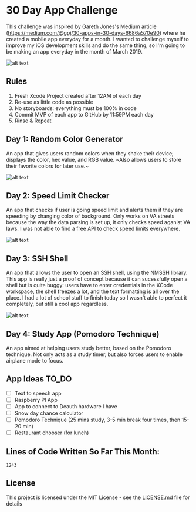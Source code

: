 # 30 Day App Challenge
This challenge was inspired by Gareth Jones's Medium article (https://medium.com/@gpj/30-apps-in-30-days-6686a570e90) where he created a mobile app everyday for a month. I wanted to challenge myself to improve my iOS development skills and do the same thing, so I'm going to be making an app everyday in the month of March 2019. 

![alt text](https://cdn-images-1.medium.com/max/2560/1*HrhwTIbp2hchH0-GmbKusg.jpeg)

## Rules
1. Fresh Xcode Project created after 12AM of each day 
2. Re-use as little code as possible 
3. No storyboards: everything must be 100% in code
3. Commit MVP of each app to GitHub by 11:59PM each day
4. Rinse & Repeat

## Day 1: Random Color Generator 
An app that gives users random colors when they shake their device; displays the color, hex value, and RGB value. ~Also allows users to store their favorite colors for later use.~ 

![alt text](https://github.com/vlad-munteanu/30Apps_30Days/blob/master/Screenshots/Gifs/Day1.gif)

## Day 2: Speed Limit Checker
An app that checks if user is going speed limit and alerts them if they are speeding by changing color of background. Only works on VA streets because the way the data parsing is set up, it only checks speed aganist VA laws. I was not able to find a free API to check speed limits everywhere.

![alt text](https://github.com/vlad-munteanu/30Apps_30Days/blob/master/Screenshots/Gifs/Day2.gif) 

## Day 3: SSH Shell
An app that allows the user to open an SSH shell, using the NMSSH library. This app is really just a proof of concept because it can sucessfully open a shell but is quite buggy: users have to enter credentials in the XCode workspace, the shell freezes a lot, and the text formatting is all over the place. I had a lot of school stuff to finish today so I wasn't able to perfect it completely, but still a cool app regardless.  

![alt text](https://github.com/vlad-munteanu/30Apps_30Days/blob/master/Screenshots/Gifs/Day3.gif)

## Day 4: Study App (Pomodoro Technique) 
An app aimed at helping users study better, based on the Pomodoro technique. Not only acts as a study timer, but also forces users to enable airplane mode to focus. 

## App Ideas TO_DO 
- [ ] Text to speech app 
- [ ] Raspberry PI App 
- [ ] App to connect to Deauth hardware I have 
- [ ] Snow day chance calculator 
- [ ] Pomodoro Technique (25 mins study, 3-5 min break four times, then 15-20 min) 
- [ ] Restaurant chooser (for lunch)

## Lines of Code Written So Far This Month: 
```
1243
```

## License

This project is licensed under the MIT License - see the [LICENSE.md](LICENSE) file for details
